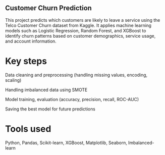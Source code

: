## Customer Churn Prediction
This project predicts which customers are likely to leave a service using the Telco Customer Churn dataset from Kaggle.
It applies machine learning models such as Logistic Regression, Random Forest, and XGBoost to identify churn patterns based on customer demographics, service usage, and account information.

# Key steps
Data cleaning and preprocessing (handling missing values, encoding, scaling)

Handling imbalanced data using SMOTE

Model training, evaluation (accuracy, precision, recall, ROC-AUC)

Saving the best model for future predictions

# Tools used
Python, Pandas, Scikit-learn, XGBoost, Matplotlib, Seaborn, Imbalanced-learn
